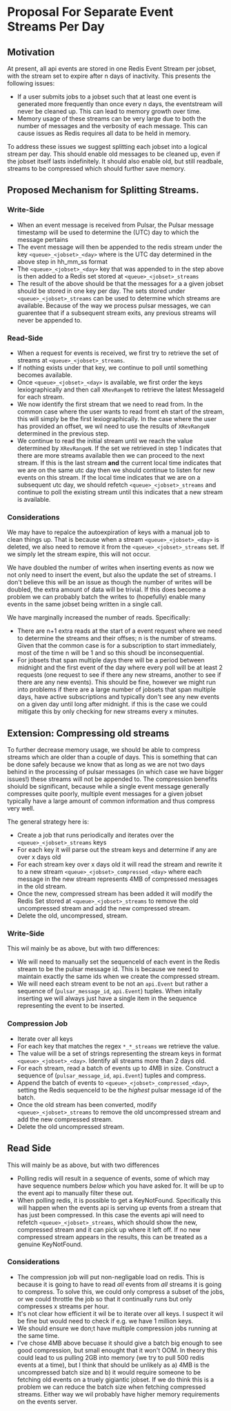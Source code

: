# Proposal For Separate Event Streams Per Day

## Motivation
At present, all api events are stored in one Redis Event Stream per jobset, with the stream set to expire after n days of inactivity.  This presents the following issues:
* If a user submits jobs to a jobset such that at least one event is generated more frequently than once every n days, the eventstream will never be cleaned up.  This can lead to memory growth over time.
* Memory usage of these streams can be very large due to both the number of messages and the verbosity of each message.  This can cause issues as Redis requires all data to be held in memory.

To address these issues we suggest splitting each jobset into a logical stream per day.  This should enable old messages to be cleaned up, even if the jobset itself lasts indefinitely. It should also enable old, but still readbale, streams to be compressed which should further save memory.

## Proposed Mechanism for Splitting Streams.

### Write-Side

* When an event message is received from Pulsar, the Pulsar message timestamp will be used to determine the (UTC) day to which the message pertains
* The event message will then be appended to the redis stream under the key `<queue>_<jobset>_<day>` where <day> is the UTC day determined in the above step in hh_mm_ss format
* The `<queue>_<jobset>_<day>` key that was appended to in the step above is then added to a Redis set stored at `<queue>_<jobset>_streams`
* The result of the above should be that the messages for a a given jobset should be stored in one key per day. 
The  sets stored under `<queue>_<jobset>_streams` can be used to determine which streams are available.  Because of the way we process pulsar messages, we can guarentee that 
if a subsequent stream exits, any previous streams will never be appended to.

### Read-Side
* When a request for events is received, we first try to retrieve the set of streams at `<queue>_<jobset>_streams`.
* If nothing exists under that key, we continue to poll until something becomes available.
* Once `<queue>_<jobset>_<day>` is available, we first order the keys lexiographically and then call `XRevRangeN` to retrieve the latest MessageId for each stream.
* We now identify the first stream that we need to read from.  In the common case where the user wants to read fromt eh start of the stream, this will simply 
be the first lexiographically.  In the case where the user has provided an offset, we wil need to use the results of `XRevRangeN` determined in the previous step.
* We continue to read the initial stream until we reach the value determined by `XRevRangeN`.  If the set we retrieved in step 1 indicates that there are more streams
available then we can proceed to the next stream.  If this is the last stream **and** the current local time indicates that we are on the same utc day then 
we should continue to listen for new events on this stream.   If the local time indicates that we are on a subsequent utc day, we should refetch `<queue>_<jobset>_streams` 
and continue to poll the existing stream until this indicates that a new stream is available.

### Considerations
  
We may have to repalce the autoexpiration of keys with a manual job to clean things up.  That is because when a stream `<queue>_<jobset>_<day>` is deleted,
we also need to remove it from the  `<queue>_<jobset>_streams` set.  If we simply let the stream expire, this will not occur.
  
We have doubled the number of writes when inserting events as now we not only need to insert the event, but also the update the set of streams.  I don't believe this
will be an issue as though the number of writes will be doubled, the extra amount of data will be trivial.  If this does become a problem we can probably batch
the writes to (hopefully) enable many events in the same jobset being written in a single call.

We have marginally increased the number of reads.  Specifically:
* There are n+1 extra reads at the start of a event request where we need to determine the streams and their offses; n is the number of streams. Given that the common case is for 
a subscription to start immediately, most of the time n will be 1 and so this shoudl be inconsequential.
* For jobsets that span multiple days there will be a period between midnight and the first event of the day where every poll will be at least 2 requests (one request to 
see if there any new streams, another to see if there are any new events).  This should be fine, however we might run into problems if there are a large number of jobsets
that span multiple days, have active subscriptions and typically don't see any new events on a given day until long after midnight.  if this is the case we could mitigate
this by only checking for new streams every x minutes.  
  
   
## Extension: Compressing old streams

To further decrease memory usage, we should be able to compress streams which are older than a couple of days.  This is something that can be done safely because 
we know that as long as we are not two days behind in the processing of pulsar messages (in which case we have bigger issues!) these streams will not be appended to.
The compression benefits shoiuld be significant, because while a single event message generally compresses quite poorly, multiple event messages for a given jobset typically 
have a large amount of common information and thus compress very well.
  
The general strategy here is:
  
* Create a job that runs periodically and iterates over the `<queue>_<jobset>_streams` keys
* For each key it will parse out the stream keys and determine if any are over x days old
* For each stream key over x days old it will read the stream and rewrite it to a new stream `<queue>_<jobset>_compressed_<day>` where each message in the new stream 
represents 4MB of compressed messages in the old stream.
* Once the new, compressed stream has been added it will modify the Redis Set stored at  `<queue>_<jobset>_streams` to remove the old uncompressed stream and add the new compressed stream.
* Delete the old, uncompressed, stream.
  
### Write-Side
This wil mainly be as above, but with two differences:
* We will need to manually set the sequenceId of each event in the Redis stream to be the pulsar message id.  This is because we need to maintain exactly the same ids when 
  we create the compressed stream.
* We will need each stream event to be not an `api.Event` but rather a sequence of (`pulsar_message_id`, `api.Event`) tuples.  When initally inserting
we will always just have a single item in the sequence representing the event to be inserted.
  
### Compression Job
* Iterate over all keys
* For each key that matches the regex `*_*_streams` we retrieve the value.
* The value will be a set of strings representing the stream keys in format `<queue>_<jobset>_<day>`.  Identify all streams more than 2 days old.
* For each stream, read a batch of events up to 4MB in size.  Construct a sequence of (`pulsar_message_id`, `api.Event`) tuples and compress. 
* Append the batch of events to `<queue>_<jobset>_compressed_<day>`, setting the Redis sequenceId to be the *highest* pulsar message id of the batch.
* Once the old stream has been converted, modify  `<queue>_<jobset>_streams` to remove the old uncompressed stream and add the new compressed stream.
* Delete the old uncompressed stream.
 
## Read Side
This will mainly be as above, but with two differences
  
* Polling redis will result in a sequence of events, some of which may have sequence numbers *below* which you have asked for.  It will be up to the event api to manually 
filter these out.  
* When polling redis, it is possible to get a KeyNotFound.  Specifically this will happen when the events api is serving up events from a stream that has just been compressed.
In this case the events api will need to refetch `<queue>_<jobset>_streams`, which should show the new, compressed stream and it can pick up where it left off. If no new compressed
stream appears in the results, this can be treated as a genuine KeyNotFound.
  
### Considerations
* The compression job will put non-negligable load on redis.  This is because it is going to have to read *all* events from *all* streams it is going to compress. 
To solve this, we could only compress a subset of the jobs, or we could throttle the job so that it continually runs but only compresses x streams per hour.   
* It's not clear how efficient it wil be to iterate over all keys.  I suspect it wil be fine but would need to check if e.g. we have 1 million keys.
* We should ensure we don;t have multiple compression jobs running at the same time.
* I've chose 4MB above becuase it should give a batch big enough to see good compression, but small enought that it won't OOM.  In theory this could lead to 
  us pulling 2GB into memory (we try to pull 500 redis events at a time), but I think that should be unlikely as a) 4MB is the uncompressed batch size and b) it would
  require someone to be fetching old events on a truely gigiantic jobset. If we do think this is a problem we can reduce the batch size when fetching compressed streams. 
  Either way we wil probably have higher memory requirements on the events server.

  
  
  
  
  
  
 
  
  
  
  
  
  

